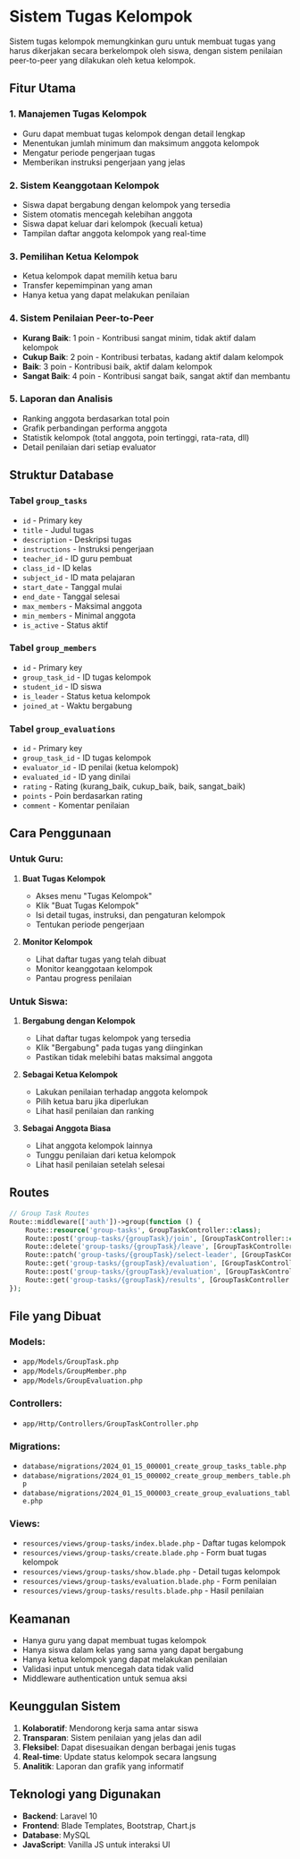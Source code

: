 # Sistem Tugas Kelompok

Sistem tugas kelompok memungkinkan guru untuk membuat tugas yang harus dikerjakan secara berkelompok oleh siswa, dengan sistem penilaian peer-to-peer yang dilakukan oleh ketua kelompok.

## Fitur Utama

### 1. **Manajemen Tugas Kelompok**
- Guru dapat membuat tugas kelompok dengan detail lengkap
- Menentukan jumlah minimum dan maksimum anggota kelompok
- Mengatur periode pengerjaan tugas
- Memberikan instruksi pengerjaan yang jelas

### 2. **Sistem Keanggotaan Kelompok**
- Siswa dapat bergabung dengan kelompok yang tersedia
- Sistem otomatis mencegah kelebihan anggota
- Siswa dapat keluar dari kelompok (kecuali ketua)
- Tampilan daftar anggota kelompok yang real-time

### 3. **Pemilihan Ketua Kelompok**
- Ketua kelompok dapat memilih ketua baru
- Transfer kepemimpinan yang aman
- Hanya ketua yang dapat melakukan penilaian

### 4. **Sistem Penilaian Peer-to-Peer**
- **Kurang Baik**: 1 poin - Kontribusi sangat minim, tidak aktif dalam kelompok
- **Cukup Baik**: 2 poin - Kontribusi terbatas, kadang aktif dalam kelompok  
- **Baik**: 3 poin - Kontribusi baik, aktif dalam kelompok
- **Sangat Baik**: 4 poin - Kontribusi sangat baik, sangat aktif dan membantu

### 5. **Laporan dan Analisis**
- Ranking anggota berdasarkan total poin
- Grafik perbandingan performa anggota
- Statistik kelompok (total anggota, poin tertinggi, rata-rata, dll)
- Detail penilaian dari setiap evaluator

## Struktur Database

### Tabel `group_tasks`
- `id` - Primary key
- `title` - Judul tugas
- `description` - Deskripsi tugas
- `instructions` - Instruksi pengerjaan
- `teacher_id` - ID guru pembuat
- `class_id` - ID kelas
- `subject_id` - ID mata pelajaran
- `start_date` - Tanggal mulai
- `end_date` - Tanggal selesai
- `max_members` - Maksimal anggota
- `min_members` - Minimal anggota
- `is_active` - Status aktif

### Tabel `group_members`
- `id` - Primary key
- `group_task_id` - ID tugas kelompok
- `student_id` - ID siswa
- `is_leader` - Status ketua kelompok
- `joined_at` - Waktu bergabung

### Tabel `group_evaluations`
- `id` - Primary key
- `group_task_id` - ID tugas kelompok
- `evaluator_id` - ID penilai (ketua kelompok)
- `evaluated_id` - ID yang dinilai
- `rating` - Rating (kurang_baik, cukup_baik, baik, sangat_baik)
- `points` - Poin berdasarkan rating
- `comment` - Komentar penilaian

## Cara Penggunaan

### Untuk Guru:
1. **Buat Tugas Kelompok**
   - Akses menu "Tugas Kelompok"
   - Klik "Buat Tugas Kelompok"
   - Isi detail tugas, instruksi, dan pengaturan kelompok
   - Tentukan periode pengerjaan

2. **Monitor Kelompok**
   - Lihat daftar tugas yang telah dibuat
   - Monitor keanggotaan kelompok
   - Pantau progress penilaian

### Untuk Siswa:
1. **Bergabung dengan Kelompok**
   - Lihat daftar tugas kelompok yang tersedia
   - Klik "Bergabung" pada tugas yang diinginkan
   - Pastikan tidak melebihi batas maksimal anggota

2. **Sebagai Ketua Kelompok**
   - Lakukan penilaian terhadap anggota kelompok
   - Pilih ketua baru jika diperlukan
   - Lihat hasil penilaian dan ranking

3. **Sebagai Anggota Biasa**
   - Lihat anggota kelompok lainnya
   - Tunggu penilaian dari ketua kelompok
   - Lihat hasil penilaian setelah selesai

## Routes

```php
// Group Task Routes
Route::middleware(['auth'])->group(function () {
    Route::resource('group-tasks', GroupTaskController::class);
    Route::post('group-tasks/{groupTask}/join', [GroupTaskController::class, 'join'])->name('group-tasks.join');
    Route::delete('group-tasks/{groupTask}/leave', [GroupTaskController::class, 'leave'])->name('group-tasks.leave');
    Route::patch('group-tasks/{groupTask}/select-leader', [GroupTaskController::class, 'selectLeader'])->name('group-tasks.select-leader');
    Route::get('group-tasks/{groupTask}/evaluation', [GroupTaskController::class, 'evaluationForm'])->name('group-tasks.evaluation');
    Route::post('group-tasks/{groupTask}/evaluation', [GroupTaskController::class, 'submitEvaluation'])->name('group-tasks.submit-evaluation');
    Route::get('group-tasks/{groupTask}/results', [GroupTaskController::class, 'results'])->name('group-tasks.results');
});
```

## File yang Dibuat

### Models:
- `app/Models/GroupTask.php`
- `app/Models/GroupMember.php`
- `app/Models/GroupEvaluation.php`

### Controllers:
- `app/Http/Controllers/GroupTaskController.php`

### Migrations:
- `database/migrations/2024_01_15_000001_create_group_tasks_table.php`
- `database/migrations/2024_01_15_000002_create_group_members_table.php`
- `database/migrations/2024_01_15_000003_create_group_evaluations_table.php`

### Views:
- `resources/views/group-tasks/index.blade.php` - Daftar tugas kelompok
- `resources/views/group-tasks/create.blade.php` - Form buat tugas kelompok
- `resources/views/group-tasks/show.blade.php` - Detail tugas kelompok
- `resources/views/group-tasks/evaluation.blade.php` - Form penilaian
- `resources/views/group-tasks/results.blade.php` - Hasil penilaian

## Keamanan

- Hanya guru yang dapat membuat tugas kelompok
- Hanya siswa dalam kelas yang sama yang dapat bergabung
- Hanya ketua kelompok yang dapat melakukan penilaian
- Validasi input untuk mencegah data tidak valid
- Middleware authentication untuk semua aksi

## Keunggulan Sistem

1. **Kolaboratif**: Mendorong kerja sama antar siswa
2. **Transparan**: Sistem penilaian yang jelas dan adil
3. **Fleksibel**: Dapat disesuaikan dengan berbagai jenis tugas
4. **Real-time**: Update status kelompok secara langsung
5. **Analitik**: Laporan dan grafik yang informatif

## Teknologi yang Digunakan

- **Backend**: Laravel 10
- **Frontend**: Blade Templates, Bootstrap, Chart.js
- **Database**: MySQL
- **JavaScript**: Vanilla JS untuk interaksi UI
